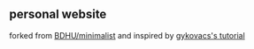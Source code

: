 ## personal website

forked from [BDHU/minimalist](https://github.com/BDHU/minimalist) and inspired by
 [gykovacs's tutorial](https://gykovacsblog.wordpress.com/tag/jekyll-scholar/)
